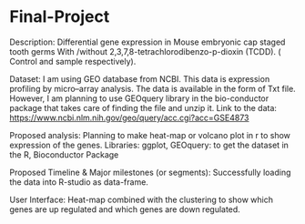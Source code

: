 # Final-Project
Description: 
Differential gene expression in Mouse embryonic cap staged tooth germs With /without 2,3,7,8-tetrachlorodibenzo-p-dioxin (TCDD). ( Control and sample respectively).

Dataset: 
I am using GEO database from NCBI. This data is expression profiling by micro–array analysis. 
 The data is available in the form of Txt file. However, I am planning to use GEOquery library in the bio-conductor package that takes care of finding the file and unzip it. 
Link to the data:
https://www.ncbi.nlm.nih.gov/geo/query/acc.cgi?acc=GSE4873 


Proposed analysis:
Planning to make heat-map or volcano plot in r to show expression of the genes.
Libraries:
ggplot,
GEOquery: to get the dataset in the R,
Bioconductor Package 


Proposed Timeline & Major milestones (or segments):
Successfully loading the data into R-studio as data-frame.


User Interface:
Heat-map combined with the clustering to show which genes are up regulated and which genes are down regulated. 


